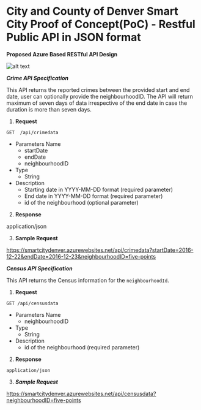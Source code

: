 # City and County of Denver Smart City Proof of Concept(PoC) - Restful Public API in JSON format

**Proposed Azure Based RESTful API Design**

![alt text](https://github.com/smartcitypoc/smartcitypoc/blob/master/RESTful%20API/Images/Proposed_Azure_Restful_API.png)

***Crime API Specification***

This API returns the reported crimes between the provided start and end date, user can optionally provide the neighbourhoodID. The API will return maximum of seven days of data irrespective of the end date in case the duration is more than seven days.

1. ****Request****

```GET	/api/crimedata```

- Parameters Name
  - startDate
  - endDate
  - neighbourhoodID
- Type
  - String
- Description
  - Starting date in YYYY-MM-DD format (required parameter)
  - End date in YYYY-MM-DD format (required parameter)
  - id of the neighbourhood (optional parameter)
 
2. ****Response****

application/json
 
3. ****Sample Request****

https://smartcitydenver.azurewebsites.net/api/crimedata?startDate=2016-12-22&endDate=2016-12-23&neighbourhoodID=five-points
 
***Census API Specification***

This API returns the Census information for the ```neighbourhoodId```.

1. ****Request****

`GET /api/censusdata`

- Parameters Name		
  - neighbourhoodID	
- Type
  - String
- Description
  - id of the neighbourhood (required parameter)
  
2. ****Response****

`application/json`
 
3. ***Sample Request***

https://smartcitydenver.azurewebsites.net/api/censusdata?neighbourhoodID=five-points
 
